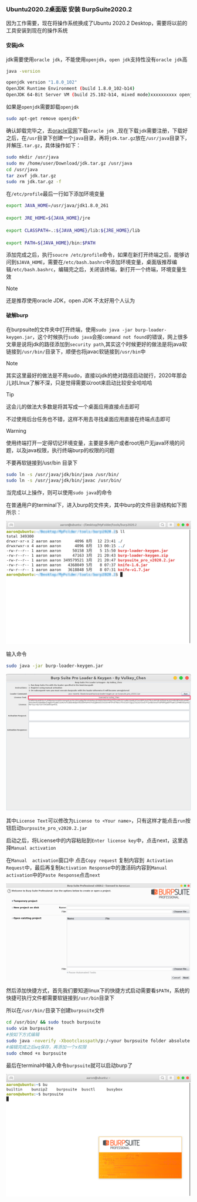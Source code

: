 ### Ubuntu2020.2桌面版 安装 BurpSuite2020.2

因为工作需要，现在将操作系统换成了Ubuntu 2020.2 Desktop，需要将以前的工具安装到现在的操作系统

#### 安装jdk

jdk需要使用`oracle jdk`，不能使用`openjdk`，`open jdk`支持性没有`oracle jdk`高

```bash
java -version
```

```bash
openjdk version "1.8.0_102" 
OpenJDK Runtime Environment (build 1.8.0_102-b14) 
OpenJDK 64-Bit Server VM (build 25.102-b14, mixed mode)xxxxxxxxxx openjdk version "1.8.0_102" OpenJDK Runtime Environment (build 1.8.0_102-b14) OpenJDK 64-Bit Server VM (build 25.102-b14, mixed mode)java version "1.8.0_261"Java(TM) SE Runtime Environment (build 1.8.0_261-b12)Java HotSpot(TM) 64-Bit Server VM (build 25.261-b12, mixed mode)bash
```

如果是`openjdk`需要卸载`openjdk`

```bash
sudo apt-get remove openjdk*  
```

确认卸载完毕之，去[oracle官网]()下载`oracle jdk `,现在下载`jdk`需要注册，下载好之后，在`/usr`目录下创建一个`java`目录，再将`jdk.tar.gz`放在`/usr/java`目录下，并解压`.tar.gz`，具体操作如下：

```bash
sudo mkdir /usr/java
sudo mv /home/user/Download/jdk.tar.gz /usr/java
cd /usr/java
tar zxvf jdk.tar.gz
sudo rm jdk.tar.gz -f
```

在`/etc/profile`最后一行如下添加环境变量

```bash
export JAVA_HOME=/usr/java/jdk1.8.0_261

export JRE_HOME=${JAVA_HOME}/jre

export CLASSPATH=.:${JAVA_HOME}/lib:${JRE_HOME}/lib

export PATH=${JAVA_HOME}/bin:$PATH
```

添加完成之后，执行`soucre /etc/profile`命令，如果在新打开终端之后，能够访问到`$JAVA_HOME`，需要在`/etc/bash.bashrc`中添加环境变量，桌面版推荐编辑`/etc/bash.bashrc`，编辑完之后，关闭该终端，新打开一个终端，环境变量生效

> [!NOTE]
>
> 还是推荐使用oracle JDK，open JDK 不太好用个人认为

#### 破解burp 

在burpsuite的文件夹中打开终端，使用`sudo java -jar burp-loader-keygen.jar`，这个时候执行`sudo java`会报`command not found`的错误，网上很多文章是说将jdk的路径添加到`security path`,其实这个时候更好的做法是将java软链接到`/usr/bin/`目录下，顺便也将javac软链接到`/usr/bin`中

> [!NOTE]
>
> 其实这里最好的做法是不用sudo，直接以jdk的绝对路径启动就行，2020年那会儿对LInux了解不深，只是觉得需要以root来启动比较安全哈哈哈



> [!TIP]
>
> 这会儿的做法大多数是将其写成一个桌面应用直接点击即可
>
> 不过使用后台任务也不错，这样不用去寻找桌面应用直接在终端点击即可



> [!WARNING]
>
> 使用终端打开一定得切记环境变量，主要是多用户或者root用户无java环境的问题，以及java权限，执行终端burp的权限的问题
>
> 不要再软链接到/usr/bin 目录下

```bash
sudo ln -s /usr/java/jdk/bin/java /usr/bin/
sudo ln -s /usr/java/jdk/bin/javac /usr/bin/
```

当完成以上操作，则可以使用`sudo java`的命令

在普通用户的terminal下，进入burp的文件夹，其中burp的文件目录结构如下图所示：

![](23.Ubuntu安装burp.assets/burpInstall.png)

输入命令

```bash
sudo java -jar burp-loader-keygen.jar
```

![](23.Ubuntu安装burp.assets/burpInstall_1.png)

其中`License Text`可以修改为`License to <Your name>`，只有这样才能点击`run`按钮启动`burpsuite_pro_v2020.2.jar`

启动之后，将License中的内容粘贴到`Enter license key`中，点击next，这里选择`Manual activation` 

在`Manual  activation`窗口中 点击`Copy request` 复制内容到` Activation Request`中，最后再复制`Activation Response`中的激活码内容到`Manual activation`中的`Paste Response`点击`next`

![](23.Ubuntu安装burp.assets/burpInstall_3.png)

然后添加快捷方式，首先我们要知道linux下的快捷方式启动需要看`$PATH`，系统的快捷可执行文件都需要软链接到`/usr/bin`目录下

所以在`/usr/bin/`目录下创建`burpsuite`文件

```bash
cd /usr/bin/ && sudo touch burpsuite
sudo vim burpsuite
#按如下方式编辑
sudo java -noverify -Xbootclasspath/p:/<your burpsuite folder absolute path>/burp-loader-keygen.jar -jar <your burpsuite folder absolute path>/burpsuite_pro_v2020.2.jar
#编辑完成之后wq保存，再添加一个x权限
sudo chmod +x burpsuite
```

最后在terminal中输入命令`burpsuite`就可以启动burp了

![](23.Ubuntu安装burp.assets/burpInstall_4.png)